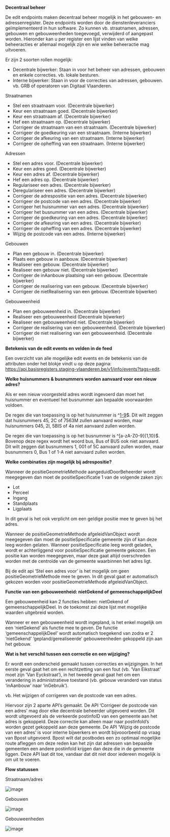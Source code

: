 **Decentraal beheer**

De edit endpoints maken decentraal beheer mogelijk in het gebouwen- en adressenregister. Deze endpoints worden door de dienstenleveranciers geïmplementeerd in hun software. Zo kunnen vb. straatnamen, adressen, gebouwen en gebouweenheden toegevoegd, verwijderd of aangepast worden. Hieronder kan u per register een lijst vinden van welke beheeracties er allemaal mogelijk zijn en wie welke beheeractie mag uitvoeren. 

Er zijn 2 soorten rollen mogelijk:
* Decentrale bijwerker:  Staan in voor het beheer van adressen, gebouwen en enkele correcties. vb. lokale besturen. 
* Interne bijwerker: Staan in voor de correcties van adressen, gebouwen. vb. GRB of operatoren van Digitaal Vlaanderen. 

Straatnamen
* Stel een straatnaam voor. (Decentrale bijwerker)
* Keur een straatnaam goed. (Decentrale bijwerker)
* Keur een straatnaam af. (Decentrale bijwerker)
* Hef een straatnaam op. (Decentrale bijwerker)
* Corrigeer de straatnaam van een straatnaam. (Decentrale bijwerker)
* Corrigeer de goedkeuring van een straatnaam. (Interne bijwerker)
* Corrigeer de afkeuring van een straatnaam. (Interne bijwerker)
* Corrigeer de opheffing van een straatnaam. (Interne bijwerker)

Adressen
* Stel een adres voor. (Decentrale bijwerker)
* Keur een adres goed. (Decentrale bijwerker)
* Keur een adres af. (Decentrale bijwerker)
* Hef een adres op. (Decentrale bijwerker)
* Regulariseer een adres. (Decentrale bijwerker)
* Deregulariseer een adres. (Decentrale bijwerker)
* Corrigeer de adrespositie van een adres. (Decentrale bijwerker)
* Corrigeer de postcode van een adres. (Decentrale bijwerker)
* Corrigeer het huisnummer van een adres. (Decentrale bijwerker)
* Corrigeer het busnummer van een adres. (Decentrale bijwerker)
* Corrigeer de goedkeuring van een adres. (Decentrale bijwerker)
* Corrigeer de afkeuring van een adres. (Decentrale bijwerker)
* Corrigeer de opheffing van een adres. (Decentrale bijwerker)
* Wijzig de postcode van een adres. (Interne bijwerker)

Gebouwen
* Plan een gebouw in. (Decentrale bijwerker)
* Plaats een gebouw in aanbouw. (Decentrale bijwerker)
* Realiseer een gebouw. (Decentrale bijwerker)
* Realiseer een gebouw niet. (Decentrale bijwerker)
* Corrigeer de inAanbouw plaatsing van een gebouw. (Decentrale bijwerker)
* Corrigeer de realisering van een gebouw. (Decentrale bijwerker)
* Corrigeer de nietRealisering van een gebouw. (Decentrale bijwerker)

Gebouweenheid
* Plan een gebouweenheid in. (Decentrale bijwerker)
* Realiseer een gebouweenheid (Decentrale bijwerker)
* Realiseer een gebouweenheid niet. (Decentrale bijwerker)
* Corrigeer de realisering van een gebouweenheid. (Decentrale bijwerker)
* Corrigeer de niet realisering van een gebouweenheid. (Decentrale bijwerker)

**Betekenis van de edit events en velden in de feed**

Een overzicht van alle mogelijke edit events en de betekenis van de attributen onder het blokje <event> vindt u op deze pagina: https://api.basisregisters.staging-vlaanderen.be/v1/info/events?tags=edit.

**Welke huisnummers & busnummers worden aanvaard voor een nieuw adres?**

Als er een nieuw voorgesteld adres wordt ingevoerd dan moet het huisnummer en eventueel het busnummer aan bepaalde voorwaarden voldoen.

De regex die van toepassing is op het huisnummer is ^[1-9]([0-9]{0,8}([A-H]|[K-N]|[P]|[R-T]|[V-Z]){0,1}|[0-9]{0,9})$. Dit wilt zeggen dat huisnummers 45, 2C of 7563M zullen aanvaard worden, maar huisnummers 045, 2I, 5BIS of 4a niet aanvaard zullen worden.

De regex die van toepassing is op het busnummer is ^[a-zA-Z0-9]{1,10}$. Bovenop deze regex wordt het woord bus, Bus of BUS ook niet aanvaard. Dit wilt zeggen dat busnummers 1, 001 of 5C aanvaard zullen worden, maar busnummers 0, Bus 1 of 1-A niet aanvaard zullen worden.

**Welke combinaties zijn mogelijk bij adrespositie?**

Wanneer de positieGeometrieMethode aangeduidDoorBeheerder wordt meegegeven dan moet de positieSpecificatie 1 van de volgende zaken zijn:
* Lot
* Perceel
* Ingang
* Standplaats
* Ligplaats

In dit geval is het ook verplicht om een geldige positie mee te geven bij het adres.

Wanneer de positieGeometrieMethode afgeleidVanObject wordt meegegeven dan moet de positieSpecificatie gemeente zijn of kan deze leeg worden gelaten. Wanneer positieSpecificatie leeg wordt geladen, wordt er achterliggend voor positieSpecificatie gemeente gekozen. Een positie kan worden meegegeven, maar deze gaat altijd overschreden worden met de centroïde van de gemeente waarbinnen het adres ligt.

Bij de edit api ‘Stel een adres voor’ is het mogelijk om geen positieGeometrieMethode mee te geven. In dit geval gaat er automatisch gekozen worden voor positieGeometrieMethode afgeleidVanObject.

**Functie van een gebouweenheid: nietGekend of gemeenschappelijkDeel**

Een gebouweenheid kan 2 functies hebben: nietGekend of gemeenschappelijkDeel. In de toekomst zal deze lijst met mogelijke waarden uitgebreid worden.

Wanneer er een gebouweenheid wordt ingepland, is het enkel mogelijk om een ‘nietGekend’ als functie mee te geven. De functie ‘gemeenschappelijkDeel’ wordt automatisch toegekend van zodra er 2 ‘nietGekend’ ‘gepland/gerealiseerde’ gebouweenheden gekoppeld zijn aan het gebouw.

**Wat is het verschil tussen een correctie en een wijziging?**

Er wordt een onderscheid gemaakt tussen correcties en wijzigingen. In het eerste geval gaat het om een rechtzetting van een fout (vb. ‘Van Eikstraat’ moet zijn ‘Van Eyckstraat’), in het tweede geval gaat het om een verandering in administratieve toestand (vb. gebouw veranderd van status ‘inAanbouw’ naar ‘inGebruik’).

vb. Het wijzigen of corrigeren van de postcode van een adres.

Hiervoor zijn 2 aparte API’s gemaakt. De API ‘Corrigeer de postcode van een adres’ mag door elke decentrale beheerder uitgevoerd worden. Dit wordt uitgevoerd als de verkeerde postinfoID van een gemeente aan het adres is gekoppeld. Deze correctie kan alleen maar naar postinfoId’s worden gezet gekoppeld aan deze gemeente. De API ‘Wijzig de postcode van een adres’ is voor interne bijwerkers en wordt bijvooorbeeld op vraag van Bpost uitgevoerd. Bpost wilt dat postbodes een zo optimaal mogelijke route afleggen om deze reden kan het zijn dat adressen van bepaalde gemeenten een andere postinfoId krijgen dan deze die in de gemeente liggen. Deze API laat dit toe, vandaar dat dit niet door iedereen mogelijk is om uit te voeren. 

**Flow statussen**  
 
Straatnaam/adres
  
![image](https://user-images.githubusercontent.com/49196256/197179892-fd1f247d-ecbb-4b7e-a50b-6dc8ffcac8c4.png)
  
Gebouwen
  
![image](https://user-images.githubusercontent.com/49196256/197179935-69c2b201-4c0b-4e58-b01d-a3da77939fbc.png)

Gebouweenheden
  
![image](https://user-images.githubusercontent.com/49196256/197179965-0ba75a23-0ee1-42b7-86ad-3e04ab34f890.png)
